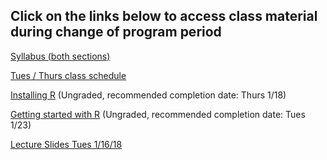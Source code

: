 ## Click on the links below to access class material during change of program period

[Syllabus (both sections)](Syllabus_Spring_2018.md)

[Tues / Thurs class schedule](Tues_Thurs_Schedule.md)

[Installing R](R/InstallingR.md)
(Ungraded, recommended completion date: Thurs 1/18)

[Getting started with R](R/GettingStartedwithR.md)
(Ungraded, recommended completion date: Tues 1/23)

[Lecture Slides Tues 1/16/18](Lectures/Lecture20180116Tues.pdf)
